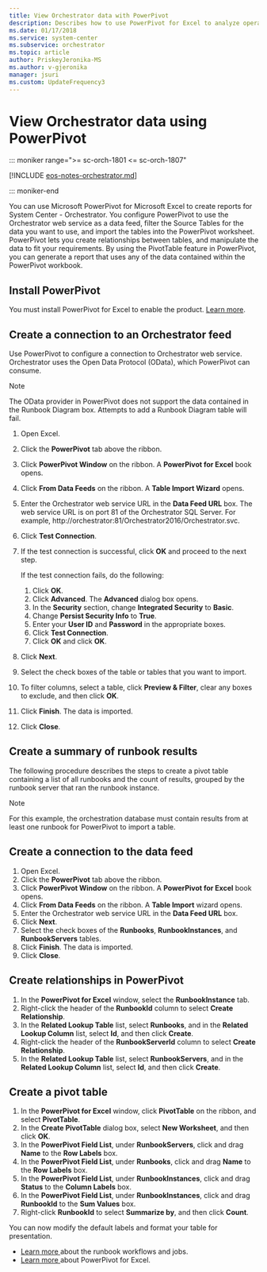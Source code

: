```yaml
---
title: View Orchestrator data with PowerPivot
description: Describes how to use PowerPivot for Excel to analyze operations data in System Center  - Orchestrator.
ms.date: 01/17/2018
ms.service: system-center
ms.subservice: orchestrator
ms.topic: article
author: PriskeyJeronika-MS
ms.author: v-gjeronika
manager: jsuri
ms.custom: UpdateFrequency3
---
```


# View Orchestrator data using PowerPivot

::: moniker range=">= sc-orch-1801 <= sc-orch-1807"

[!INCLUDE [eos-notes-orchestrator.md](../includes/eos-notes-orchestrator.md)]

::: moniker-end

You can use Microsoft PowerPivot for Microsoft Excel to create reports for System Center - Orchestrator. You configure PowerPivot to use the Orchestrator web service as a data feed, filter the Source Tables for the data you want to use, and import the tables into the PowerPivot worksheet. PowerPivot lets you create relationships between tables, and manipulate the data to fit your requirements. By using the PivotTable feature in PowerPivot, you can generate a report that uses any of the data contained within the PowerPivot workbook.  



## Install PowerPivot  

You must install PowerPivot for Excel to enable the product.  [Learn more](/previous-versions/sql/sql-server-2012/gg413462(v=sql.110)).  


## Create a connection to an Orchestrator feed  

Use PowerPivot to configure a connection to Orchestrator web service. Orchestrator uses the Open Data Protocol \(OData\), which PowerPivot can consume.  

> [!NOTE]  
> The OData provider in PowerPivot does not support the data contained in the Runbook Diagram box. Attempts to add a Runbook Diagram table will fail.  


1.  Open Excel.  
2.  Click the **PowerPivot** tab above the ribbon.  
3.  Click **PowerPivot Window** on the ribbon. A **PowerPivot for Excel** book opens.  
4.  Click **From Data Feeds** on the ribbon. A **Table Import Wizard** opens.  
5.  Enter the Orchestrator web service URL in the **Data Feed URL** box. The web service URL is on port 81 of the Orchestrator SQL Server. For example, http:\/\/orchestrator:81\/Orchestrator2016\/Orchestrator.svc.  
6.  Click **Test Connection**.  
7.  If the test connection is successful, click **OK** and proceed to the next step.  

    If the test connection fails, do the following:  

    1.  Click **OK**.  
    2.  Click **Advanced**. The **Advanced** dialog box opens.  
    3.  In the **Security** section, change **Integrated Security** to **Basic**.  
    4.  Change **Persist Security Info** to **True**.  
    5.  Enter your **User ID** and **Password** in the appropriate boxes.  
    6.  Click **Test Connection**.  
    7.  Click **OK** and click **OK**.  

8.  Click **Next**.  
9. Select the check boxes of the table or tables that you want to import.  
10. To filter columns, select a table, click **Preview & Filter**, clear any boxes to exclude, and then click **OK**.  
11. Click **Finish**. The data is imported.  
12. Click **Close**.  

## Create a summary of runbook results  
The following procedure describes the steps to create a pivot table containing a list of all runbooks and the count of results, grouped by the runbook server that ran the runbook instance.  

> [!NOTE]  
> For this example, the orchestration database must contain results from at least one runbook for PowerPivot to import a table.  

## Create a connection to the data&nbsp;feed  

1.  Open Excel.  
2.  Click the **PowerPivot** tab above the ribbon.  
3.  Click **PowerPivot Window** on the ribbon. A **PowerPivot for Excel** book opens.  
4.  Click **From Data Feeds** on the ribbon. A **Table Import** wizard opens.  
5.  Enter the Orchestrator web service URL in the **Data Feed URL** box.  
6.  Click **Next**.  
7.  Select the check boxes of the **Runbooks**, **RunbookInstances**, and **RunbookServers** tables.  
8.  Click **Finish**. The data is imported.  
9. Click **Close**.  

## Create relationships in PowerPivot  

1.  In the **PowerPivot for Excel** window, select the **RunbookInstance** tab.  
2.  Right-click the header of the **RunbookId** column to select **Create Relationship**.  
3.  In the **Related Lookup Table** list, select **Runbooks**, and in the **Related Lookup Column** list, select **Id**, and then click **Create**.  
4.  Right-click the header of the **RunbookServerId** column to select **Create Relationship**.  
5.  In the **Related Lookup Table** list, select **RunbookServers**, and in the **Related Lookup Column** list, select **Id**, and then click **Create**.  

## Create a pivot table  

1.  In the **PowerPivot for Excel** window, click **PivotTable** on the ribbon, and select **PivotTable**.  
2.  In the **Create PivotTable** dialog box, select **New Worksheet**, and then click **OK**.  
3.  In the **PowerPivot Field List**, under **RunbookServers**, click and drag **Name** to the **Row Labels** box.  
4.  In the **PowerPivot Field List**, under **Runbooks**, click and drag **Name** to the **Row Labels** box.  
5.  In the **PowerPivot Field List**, under **RunbookInstances**, click and drag **Status** to the **Column Labels** box.  
6.  In the **PowerPivot Field List**, under **RunbookInstances**, click and drag **RunbookId** to the **Sum Values** box.  
7.  Right-click **RunbookId** to select **Summarize by**, and then click **Count**.  

You can now modify the default labels and format your table for presentation.  

- [Learn more ](learn-about-orchestrator.md) about the runbook workflows and jobs.
- [Learn more ](/previous-versions//ee835651(v=technet.10)) about PowerPivot for Excel.